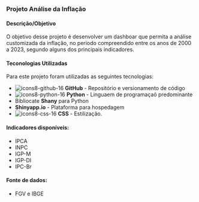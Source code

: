 ### Projeto Análise da Inflação

#### Descrição/Objetivo

O objetivo desse projeto é desenvolver um dashboar que permita a análise customizada da inflação, no periodo compreendido entre os anos
de 2000 a 2023, segundo alguns dos principais indicadores.

#### Teconologias Utilizadas

Para este projeto foram utilizadas as seguintes tecnologias:

- ![icons8-github-16](https://github.com/user-attachments/assets/aef31259-19e7-4a92-aaa9-740764698bb7)
**GitHub** - Repositório e versionamento de código
- ![icons8-python-16](https://github.com/user-attachments/assets/60f06330-e1fe-4433-8d34-7c0714e5c7cb)
**Python** - Linguaem de programaçaõ predominante
- Bibliocate **Shany** para Python
- **Shinyapp.io** - Plataforma para hospedagem
- ![icons8-css-16](https://github.com/user-attachments/assets/5b1c8f42-6b2a-4210-b0d6-9c556e154c29)
**CSS** - Estilização.

#### Indicadores disponíveis:

- IPCA
- INPC
- IGP-M
- IGP-DI
- IPC-Br

#### Fonte de dados: 
- FGV e IBGE
